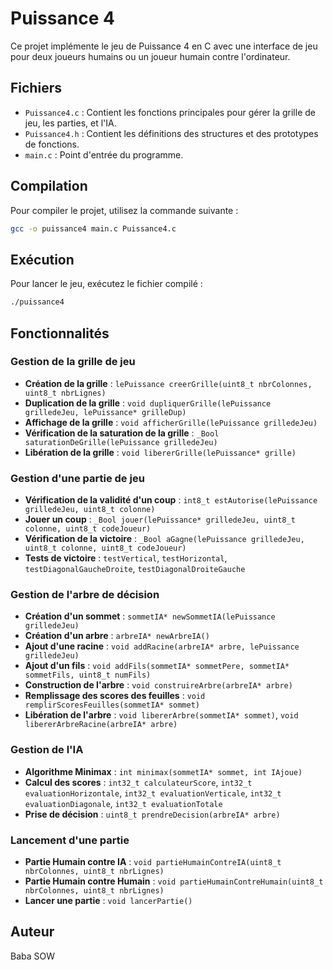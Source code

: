 # Puissance 4

Ce projet implémente le jeu de Puissance 4 en C avec une interface de jeu pour deux joueurs humains ou un joueur humain contre l'ordinateur.

## Fichiers

- `Puissance4.c` : Contient les fonctions principales pour gérer la grille de jeu, les parties, et l'IA.
- `Puissance4.h` : Contient les définitions des structures et des prototypes de fonctions.
- `main.c` : Point d'entrée du programme.

## Compilation

Pour compiler le projet, utilisez la commande suivante :

```sh
gcc -o puissance4 main.c Puissance4.c
```

## Exécution

Pour lancer le jeu, exécutez le fichier compilé :

```sh
./puissance4
```

## Fonctionnalités

### Gestion de la grille de jeu
- **Création de la grille** : `lePuissance creerGrille(uint8_t nbrColonnes, uint8_t nbrLignes)`
- **Duplication de la grille** : `void dupliquerGrille(lePuissance grilledeJeu, lePuissance* grilleDup)`
- **Affichage de la grille** : `void afficherGrille(lePuissance grilledeJeu)`
- **Vérification de la saturation de la grille** : `_Bool saturationDeGrille(lePuissance grilledeJeu)`
- **Libération de la grille** : `void libererGrille(lePuissance* grille)`

### Gestion d'une partie de jeu

- **Vérification de la validité d'un coup** : `int8_t estAutorise(lePuissance grilledeJeu, uint8_t colonne)`
- **Jouer un coup** : `_Bool jouer(lePuissance* grilledeJeu, uint8_t colonne, uint8_t codeJoueur)`
- **Vérification de la victoire** : `_Bool aGagne(lePuissance grilledeJeu, uint8_t colonne, uint8_t codeJoueur)`
- **Tests de victoire** : `testVertical`, `testHorizontal`, `testDiagonalGaucheDroite`, `testDiagonalDroiteGauche`

### Gestion de l'arbre de décision

- **Création d'un sommet** : `sommetIA* newSommetIA(lePuissance grilledeJeu)`
- **Création d'un arbre** : `arbreIA* newArbreIA()`
- **Ajout d'une racine** : `void addRacine(arbreIA* arbre, lePuissance grilledeJeu)`
- **Ajout d'un fils** : `void addFils(sommetIA* sommetPere, sommetIA* sommetFils, uint8_t numFils)`
- **Construction de l'arbre** : `void construireArbre(arbreIA* arbre)`
- **Remplissage des scores des feuilles** : `void remplirScoresFeuilles(sommetIA* sommet)`
- **Libération de l'arbre** : `void libererArbre(sommetIA* sommet)`, `void libererArbreRacine(arbreIA* arbre)`

### Gestion de l'IA

- **Algorithme Minimax** : `int minimax(sommetIA* sommet, int IAjoue)`
- **Calcul des scores** : `int32_t calculateurScore`, `int32_t evaluationHorizontale`, `int32_t evaluationVerticale`, `int32_t evaluationDiagonale`, `int32_t evaluationTotale`
- **Prise de décision** : `uint8_t prendreDecision(arbreIA* arbre)`

### Lancement d'une partie

- **Partie Humain contre IA** : `void partieHumainContreIA(uint8_t nbrColonnes, uint8_t nbrLignes)`
- **Partie Humain contre Humain** : `void partieHumainContreHumain(uint8_t nbrColonnes, uint8_t nbrLignes)`
- **Lancer une partie** : `void lancerPartie()`

## Auteur

Baba SOW
